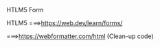 HTLM5 Form

HTLM5
===>https://web.dev/learn/forms/

===>https://webformatter.com/html (Clean-up code)
